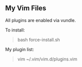 

## My Vim Files

All plugins are enabled via vundle.

To install:

> bash force-install.sh


My plugin list:

> vim ~/.vim/vim.d/plugins.vim


